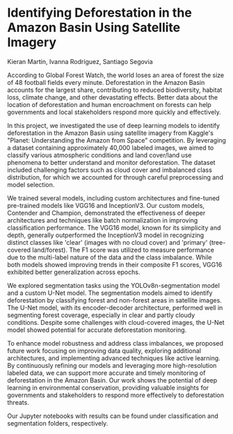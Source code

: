 # Identifying Deforestation in the Amazon Basin Using Satellite Imagery

Kieran Martin, Ivanna Rodríguez, Santiago Segovia

According to Global Forest Watch, the world loses an area of forest the size of 48 football fields every minute. Deforestation in the Amazon Basin accounts for the largest share, contributing to reduced biodiversity, habitat loss, climate change, and other devastating effects. Better data about the location of deforestation and human encroachment on forests can help governments and local stakeholders respond more quickly and effectively. 

In this project, we investigated the use of deep learning models to identify deforestation in the Amazon Basin using satellite imagery from Kaggle's "Planet: Understanding the Amazon from Space" competition. By leveraging a dataset containing approximately 40,000 labeled images, we aimed to classify various atmospheric conditions and land cover/land use phenomena to better understand and monitor deforestation. The dataset included challenging factors such as cloud cover and imbalanced class distribution, for which we accounted for through careful preprocessing and model selection.

We trained several models, including custom architectures and fine-tuned pre-trained models like VGG16 and InceptionV3. Our custom models, Contender and Champion, demonstrated the effectiveness of deeper architectures and techniques like batch normalization in improving classification performance. The VGG16 model, known for its simplicity and depth, generally outperformed the InceptionV3 model in recognizing distinct classes like 'clear' (images with no cloud cover) and 'primary' (tree-covered land/forest). The F1 score was utilized to measure performance due to the multi-label nature of the data and the class imbalance. While both models showed improving trends in their composite F1 scores, VGG16 exhibited better generalization across epochs.

We explored segmentation tasks using the YOLOv8n-segmentation model and a custom U-Net model. The segmentation models aimed to identify deforestation by classifying forest and non-forest areas in satellite images. The U-Net model, with its encoder-decoder architecture, performed well in segmenting forest coverage, especially in clear and partly cloudy conditions. Despite some challenges with cloud-covered images, the U-Net model showed potential for accurate deforestation monitoring.

To enhance model robustness and address class imbalances, we proposed future work focusing on improving data quality, exploring additional architectures, and implementing advanced techniques like active learning. By continuously refining our models and leveraging more high-resolution labeled data, we can support more accurate and timely monitoring of deforestation in the Amazon Basin. Our work shows the potential of deep learning in environmental conservation, providing valuable insights for governments and stakeholders to respond more effectively to deforestation threats.

Our Jupyter notebooks with results can be found under classification and segmentation folders, respectively.


